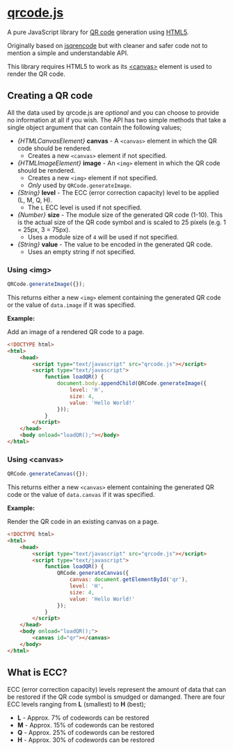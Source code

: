 # [qrcode.js]()

A pure JavaScript library for [QR code](http://en.wikipedia.org/wiki/QR_code) generation using [HTML5](http://en.wikipedia.org/wiki/HTML5).

Originally based on [jsqrencode](http://code.google.com/p/jsqrencode/) but with cleaner and safer code not to mention a simple and understandable API.

This library requires HTML5 to work as its [&lt;canvas&gt;](https://developer.mozilla.org/en/DOM/HTMLCanvasElement) element is used to render the QR code.

## Creating a QR code

All the data used by qrcode.js are *optional* and you can choose to provide no information at all if you wish. The API has two simple methods that take a single object argument that can contain the following values;

* *{HTMLCanvasElement}* **canvas** - A `<canvas>` element in which the QR code should be rendered.
  * Creates a new `<canvas>` element if not specified.
* *{HTMLImageElement}* **image** - An `<img>` element in which the QR code should be rendered.
  * Creates a new `<img>` element if not specified.
  * *Only* used by `QRCode.generateImage`.
* *{String}* **level** - The ECC (error correction capacity) level to be applied (L, M, Q, H).
  * The `L` ECC level is used if not specified.
* *{Number}* **size** - The module size of the generated QR code (1-10). This is the actual size of the QR code symbol and is scaled to 25 pixels (e.g. 1 = 25px, 3 = 75px).
  * Uses a module size of `4` will be used if not specified.
* *{String}* **value** - The value to be encoded in the generated QR code.
  * Uses an empty string if not specified.

### Using &lt;img&gt;

``` javascript
QRCode.generateImage({});
```

This returns either a new `<img>` element containing the generated QR code or the value of `data.image` if it was specified.

**Example:**

Add an image of a rendered QR code to a page.

``` html
<!DOCTYPE html>
<html>
    <head>
        <script type="text/javascript" src="qrcode.js"></script>
        <script type="text/javascript">
            function loadQR() {
                document.body.appendChild(QRCode.generateImage({
                    level: 'H',
                    size: 4,
                    value: 'Hello World!'
                }));
            }
        </script>
    </head>
    <body onload="loadQR();"></body>
</html>
```

### Using &lt;canvas&gt;

``` javascript
QRCode.generateCanvas({});
```

This returns either a new `<canvas>` element containing the generated QR code or the value of `data.canvas` if it was specified.

**Example:**

Render the QR code in an existing canvas on a page.

``` html
<!DOCTYPE html>
<html>
    <head>
        <script type="text/javascript" src="qrcode.js"></script>
        <script type="text/javascript">
            function loadQR() {
                QRCode.generateCanvas({
                    canvas: document.getElementById('qr'),
                    level: 'H',
                    size: 4,
                    value: 'Hello World!'
                });
            }
        </script>
    </head>
    <body onload="loadQR();">
        <canvas id="qr"></canvas>
    </body>
</html>
```

## What is ECC?

ECC (error correction capacity) levels represent the amount of data that can be restored if the QR code symbol is smudged or damanged. There are four ECC levels ranging from **L** (smallest) to **H** (best);

* **L** - Approx. 7% of codewords can be restored
* **M** - Approx. 15% of codewords can be restored
* **Q** - Approx. 25% of codewords can be restored
* **H** - Approx. 30% of codewords can be restored